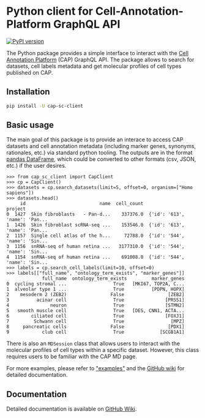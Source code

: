 
# Python client for Cell-Annotation-Platform GraphQL API
[![PyPI version](https://img.shields.io/pypi/v/cap-sc-client)](https://pypi.org/project/cap-sc-client/)

The Python package provides a simple interface to interact with the [Cell Annotation Platform](https://celltype.info/) (CAP) GraphQL API. The package allows to search for datasets, cell labels metadata and get molecular profiles of cell types published on CAP.

## Installation

```bash
pip install -U cap-sc-client
```

## Basic usage

The main goal of this package is to provide an interace to access CAP datasets and cell annotation metadata (including marker genes, synonyms, rationales, etc.) via standard python tooling. The outputs are in the format [pandas DataFrame](https://pandas.pydata.org/docs/reference/api/pandas.DataFrame.html), which could be converted to other formats (csv, JSON, etc.) if the user desires.


```
>>> from cap_sc_client import CapClient
>>> cp = CapClient()
>>> datasets = cp.search_datasets(limit=5, offset=0, organism=["Homo sapiens"])
>>> datasets.head()
     id                           name  cell_count                        project
0  1427  Skin fibroblasts   - Pan-d...    337376.0  {'id': '613', 'name': 'Pan...
1  1426  Skin fibroblast scRNA-seq ...    153546.0  {'id': '613', 'name': 'Pan...
2  1157  Single cell atlas of the h...     72788.0  {'id': '544', 'name': 'Sin...
3  1156  snRNA-seq of human retina ...   3177310.0  {'id': '544', 'name': 'Sin...
4  1154  snRNA-seq of human retina ...    691008.0  {'id': '544', 'name': 'Sin...
>>> labels = cp.search_cell_labels(limit=10, offset=0)
>>> labels[["full_name", "ontology_term_exists", "marker_genes"]]
             full_name  ontology_term_exists         marker_genes
0  cycling stromal ...                 True   [MKI67, TOP2A, C...
1  alveolar type 1 ...                 True          [PDPN, HOPX]
2    mesoderm 2 (ZEB2)                False                [ZEB2]
3          acinar cell                 True               [PRSS1]
4               neuron                 True               [STMN2]
5   smooth muscle cell                 True   [DES, CNN1, ACTA...
6        ciliated cell                 True               [FOXJ1]
7         Schwann cell                 True                 [MPZ]
8     pancreatic cells                False                [PDX1]
9            club cell                 True             [SCGB1A1]
```

There is also an `MDSession` class that allows users to interact with the molecular profiles of cell types within a specific dataset. However, this class requires users to be familiar with the CAP MD page.

For more examples, please refer to ["examples"](https://github.com/cellannotation/cap-python-client/tree/main/examples) and the [GitHub wiki](https://github.com/cellannotation/cap-python-client/wiki) for detailed documentation.

## Documentation

Detailed documentation is available on [GitHub Wiki](https://github.com/cellannotation/cap-python-client/wiki).
